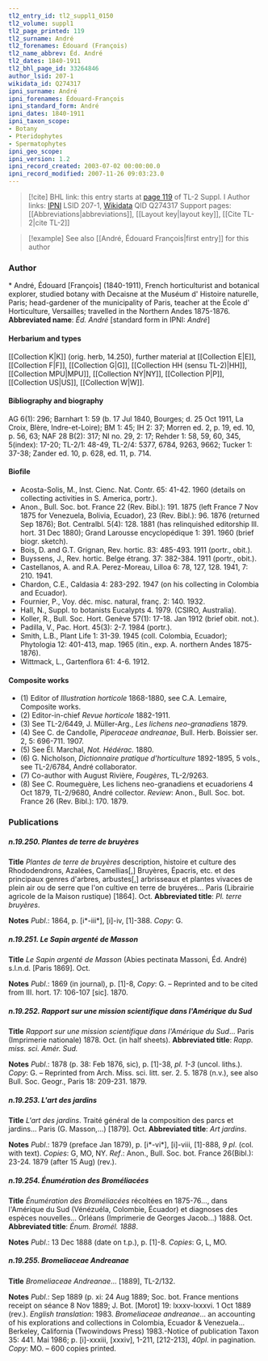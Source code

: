```yaml
---
tl2_entry_id: tl2_suppl1_0150
tl2_volume: suppl1
tl2_page_printed: 119
tl2_surname: André
tl2_forenames: Édouard (François)
tl2_name_abbrev: Éd. André
tl2_dates: 1840-1911
tl2_bhl_page_id: 33264846
author_lsid: 207-1
wikidata_id: Q274317
ipni_surname: André
ipni_forenames: Édouard-François
ipni_standard_form: André
ipni_dates: 1840-1911
ipni_taxon_scope: 
- Botany
- Pteridophytes
- Spermatophytes
ipni_geo_scope: 
ipni_version: 1.2
ipni_record_created: 2003-07-02 00:00:00.0
ipni_record_modified: 2007-11-26 09:03:23.0
---
```


> [!cite] BHL link: this entry starts at [page 119](https://www.biodiversitylibrary.org/page/33264846) of TL-2 Suppl. I
> Author links: [IPNI](https://www.ipni.org/a/207-1) LSID 207-1, [Wikidata](https://www.wikidata.org/wiki/Q274317) QID Q274317
> Support pages: [[Abbreviations|abbreviations]], [[Layout key|layout key]], [[Cite TL-2|cite TL-2]]

> [!example] See also [[André, Édouard François|first entry]] for this author

### Author

\* André, Édouard \[François\] (1840-1911), French horticulturist and botanical explorer, studied botany with Decaisne at the Muséum d' Histoire naturelle, Paris; head-gardener of the municipality of Paris, teacher at the École d' Horticulture, Versailles; travelled in the Northern Andes 1875-1876. 
**Abbreviated name**: *Éd. André* \[standard form in IPNI: *André*\]

#### Herbarium and types

[[Collection K|K]] (orig. herb, 14.250), further material at [[Collection E|E]], [[Collection F|F]], [[Collection G|G]], [[Collection HH (sensu TL-2)|HH]], [[Collection MPU|MPU]], [[Collection NY|NY]], [[Collection P|P]], [[Collection US|US]], [[Collection W|W]].

#### Bibliography and biography

AG 6(1): 296; Barnhart 1: 59 (b. 17 Jul 1840, Bourges; d. 25 Oct 1911, La Croix, Blère, Indre-et-Loire); BM 1: 45; IH 2: 37; Morren ed. 2, p. 19, ed. 10, p. 56, 63; NAF 28 B(2): 317; NI no. 29, 2: 17; Rehder 1: 58, 59, 60, 345, 5(index): 17-20; TL-2/1: 48-49, TL-2/4: 5377, 6784, 9263, 9662; Tucker 1: 37-38; Zander ed. 10, p. 628, ed. 11, p. 714.

#### Biofile

- Acosta-Solis, M., Inst. Cienc. Nat. Contr. 65: 41-42. 1960 (details on collecting activities in S. America, portr.).
- Anon., Bull. Soc. bot. France 22 (Rev. Bibl.): 191. 1875 (left France 7 Nov 1875 for Venezuela, Bolivia, Ecuador), 23 (Rev. Bibl.): 96. 1876 (returned Sep 1876); Bot. Centralbl. 5(4): 128. 1881 (has relinquished editorship Ill. hort. 31 Dec 1880); Grand Larousse encyclopédique 1: 391. 1960 (brief biogr. sketch).
- Bois, D. and G.T. Grignan, Rev. hortic. 83: 485-493. 1911 (portr., obit.).
- Buyssens, J., Rev. hortic. Belge étrang. 37: 382-384. 1911 (portr., obit.).
- Castellanos, A. and R.A. Perez-Moreau, Lilloa 6: 78, 127, 128. 1941, 7: 210. 1941.
- Chardon, C.E., Caldasia 4: 283-292. 1947 (on his collecting in Colombia and Ecuador).
- Fournier, P., Voy. déc. misc. natural, franç. 2: 140. 1932.
- Hall, N., Suppl. to botanists Eucalypts 4. 1979. (CSIRO, Australia).
- Koller, R., Bull. Soc. Hort. Genève 57(1): 17-18. Jan 1912 (brief obit. not.).
- Padilla, V., Pac. Hort. 45(3): 2-7. 1984 (portr.).
- Smith, L.B., Plant Life 1: 31-39. 1945 (coll. Colombia, Ecuador); Phytologia 12: 401-413, map. 1965 (itin., exp. A. northern Andes 1875-1876).
- Wittmack, L., Gartenflora 61: 4-6. 1912.

#### Composite works

- (1) Editor of *Illustration horticole* 1868-1880, see C.A. Lemaire, Composite works.
- (2) Editor-in-chief *Revue horticole* 1882-1911.
- (3) See TL-2/6449, J. Müller-Arg., *Les lichens neo-granadiens* 1879.
- (4) See C. de Candolle, *Piperaceae andreanae*, Bull. Herb. Boissier ser. 2, 5: 696-711. 1907.
- (5) See Él. Marchal, *Not. Hédérac.* 1880.
- (6) G. Nicholson, *Dictionnaire pratique d'horticulture* 1892-1895, 5 vols., see TL-2/6784, André collaborator.
- (7) Co-author with August Rivière, *Fougères*, TL-2/9263.
- (8) See C. Roumeguère, Les lichens neo-granadiens et ecuadoriens 4 Oct 1879, TL-2/9680, André collector. *Review*: Anon., Bull. Soc. bot. France 26 (Rev. Bibl.): 170. 1879.

### Publications

##### n.19.250. Plantes de terre de bruyères

**Title**
*Plantes de terre de bruyères* description, histoire et culture des Rhododendrons, Azalées, Camellias\[,\] Bruyères, Épacris, etc. et des principaux genres d'arbres, arbustes\[,\] arbrisseaux et plantes vivaces de plein air ou de serre que l'on cultive en terre de bruyéres... Paris (Librairie agricole de la Maison rustique) \[1864\]. Oct.
**Abbreviated title**: *Pl. terre bruyères*.

**Notes**
*Publ*.: 1864, p. \[i\*-iii\*\], \[i\]-iv, \[1\]-388. *Copy*: G.

##### n.19.251. Le Sapin argenté de Masson

**Title**
*Le Sapin argenté de Masson* (Abies pectinata Massoni, Éd. André) s.l.n.d. \[Paris 1869\]. Oct.

**Notes**
*Publ*.: 1869 (in journal), p. \[1\]-8, *Copy*: G. – Reprinted and to be cited from III. hort. 17: 106-107 \[sic\]. 1870.

##### n.19.252. Rapport sur une mission scientifique dans l'Amérique du Sud

**Title**
*Rapport sur une mission scientifique dans l'Amérique du Sud*... Paris (Imprimerie nationale) 1878. Oct. (in half sheets).
**Abbreviated title**: *Rapp. miss. sci. Amér. Sud.*

**Notes**
*Publ*.: 1878 (p. 38: Feb 1876, sic), p. \[1\]-38, *pl. 1-3* (uncol. liths.). *Copy*: G. – Reprinted from Arch. Miss. sci. litt. ser. 2. 5. 1878 (n.v.), see also Bull. Soc. Geogr., Paris 18: 209-231. 1879.

##### n.19.253. L'art des jardins

**Title**
*L'art des jardins*. Traité général de la composition des parcs et jardins... Paris (G. Masson,...) \[1879\]. Oct.
**Abbreviated title**: *Art jardins*.

**Notes**
*Publ*.: 1879 (preface Jan 1879), p. \[i\*-vi\*\], \[i\]-viii, \[1\]-888, *9 pl*. (col. with text). *Copies*: G, MO, NY.
*Ref*.: Anon., Bull. Soc. bot. France 26(Bibl.): 23-24. 1879 (after 15 Aug) (rev.).

##### n.19.254. Énumération des Broméliacées

**Title**
*Énumération des Broméliacées* récoltées en 1875-76..., dans l'Amérique du Sud (Vénézuéla, Colombie, Écuador) et diagnoses des espèces nouvelles... Orléans (Imprimerie de Georges Jacob...) 1888. Oct.
**Abbreviated title**: *Énum. Bromél. 1888*.

**Notes**
*Publ*.: 13 Dec 1888 (date on t.p.), p. \[1\]-8. *Copies*: G, L, MO.

##### n.19.255. Bromeliaceae Andreanae

**Title**
*Bromeliaceae Andreanae*... \[1889\], TL-2/132.

**Notes**
*Publ*.: Sep 1889 (p. xi: 24 Aug 1889; Soc. bot. France mentions receipt on séance 8 Nov 1889; J. Bot. \[Morot\] 19: lxxxv-lxxxvi. 1 Oct 1889 (rev.).
*English translation*: 1983. *Bromeliaceae andreanae*... an accounting of his explorations and collections in Colombia, Ecuador & Venezuela... Berkeley, California (Twowindows Press) 1983.-Notice of publication Taxon 35: 441. Mai 1986; p. \[i\]-xxxiii, \[xxxiv\], 1-211, \[212-213\], *40pl*. in pagination. *Copy*: MO. – 600 copies printed.

